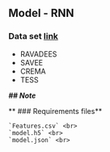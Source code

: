 ## Model - RNN 

### Data set [link]()
  * RAVADEES 
  * SAVEE
  * CREMA
  * TESS

_**## Note**_

**  ### Requirements files**
    
    `Features.csv` <br>
    `model.h5` <br>
    `model.json` <br>


